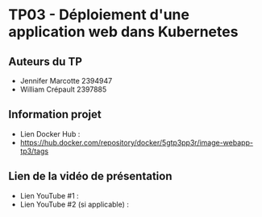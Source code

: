 # TP03 - Déploiement d'une application web dans Kubernetes

## Auteurs du TP

- Jennifer Marcotte 2394947
- William Crépault 2397885

## Information projet

- Lien Docker Hub :
- https://hub.docker.com/repository/docker/5gtp3pp3r/image-webapp-tp3/tags

## Lien de la vidéo de présentation

- Lien YouTube #1 :
- Lien YouTube #2 (si applicable) :
